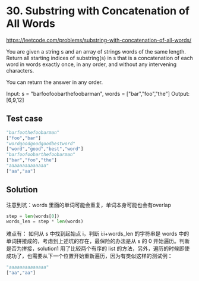 # 30. Substring with Concatenation of All Words

https://leetcode.com/problems/substring-with-concatenation-of-all-words/

You are given a string s and an array of strings words of the same length. Return all starting indices of substring(s) in s that is a concatenation of each word in words exactly once, in any order, and without any intervening characters.

You can return the answer in any order.

Input: s = "barfoofoobarthefoobarman", words = ["bar","foo","the"]
Output: [6,9,12]

## Test case

```python
"barfoothefoobarman"
["foo","bar"]
"wordgoodgoodgoodbestword"
["word","good","best","word"]
"barfoofoobarthefoobarman"
["bar","foo","the"]
"aaaaaaaaaaaaaa"
["aa","aa"]
```

## Solution

注意到坑：words 里面的单词可能会重复，单词本身可能也会有overlap

```python
step = len(words[0])
words_len = step * len(words)
```

难点有： 如何从 s 中找到起始点 i，判断 i:i+words_len 的字符串是 words 中的单词拼接成的，考虑到上述坑的存在，最保险的办法是从 s 的 0 开始遍历。判断是否为拼接，solution1 用了比较两个有序的 list 的方法，另外，遍历的时候即使成功了，也需要从下一个位置开始重新遍历，因为有类似这样的测试例：

```python
"aaaaaaaaaaaaaa"
["aa","aa"]
```
